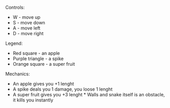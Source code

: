 Controls:
* W - move up
* S - move down
* A - move left
* D - move right

Legend:
* Red square - an apple
* Purple triangle - a spike
* Orange square - a super fruit

Mechanics:
* An apple gives you +1 lenght
* A spike deals you 1 damage, you loose 1 lenght
* A super fruit gives you +3 lenght
* Walls and snake itself is an obstacle, it kills you instantly 

